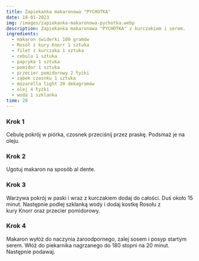 ```yaml
---
title: Zapiekanka makaronowa "PYCHOTKA"
date: 18-01-2023
img: /images/zapiekanka-makaronowa-pychotka.webp
description: Zapiekanka makaronowa "PYCHOTKA" z kurczakiem i serem.
ingredients:
  - makaron świderki 100 gramów
  - Rosół z kury Knorr 1 sztuka
  - filet z kurczaka 1 sztuka
  - cebula 1 sztuka
  - papryka 1 sztuka
  - pomidor 1 sztuka
  - przecier pomidorowy 2 łyżki
  - ząbek czosnku 1 sztuka
  - mozarella light 20 dekagramów
  - olej 4 łyżki
  - woda 1 szklanka
time: 20
---
```

### Krok 1

Cebulę pokrój w piórka, czosnek przeciśnij przez praskę. Podsmaż je na oleju.

### Krok 2

Ugotuj makaron na sposób al dente.

### Krok 3

Warzywa pokrój w paski i wraz z kurczakiem dodaj do całości. Duś około 15 minut. Następnie podlej szklanką wody i dodaj kostkę Rosołu z kury Knorr oraz przecier pomidorowy.

### Krok 4

Makaron wyłóż do naczynia żaroodpornego, zalej sosem i posyp startym serem. Włóż do piekarnika nagrzanego do 180 stopni na 20 minut. Następnie podawaj.